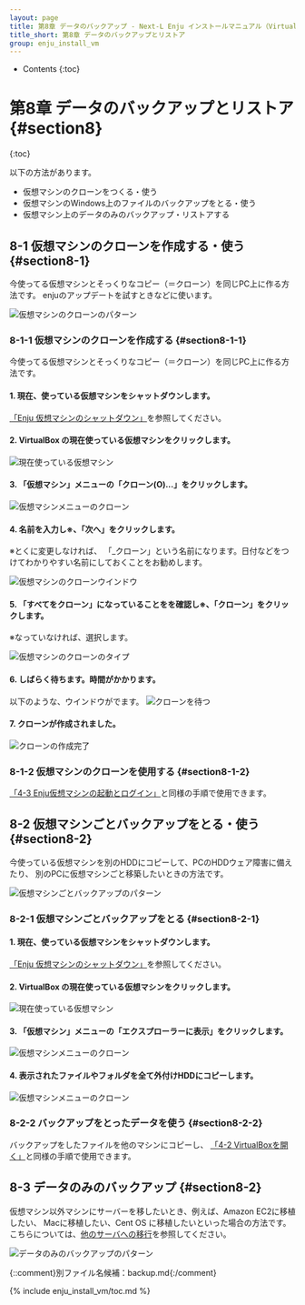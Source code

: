 ```yaml
---
layout: page
title: 第8章 データのバックアップ - Next-L Enju インストールマニュアル（VirtualBox編）
title_short: 第8章 データのバックアップとリストア
group: enju_install_vm
---
```


* Contents
{:toc}

第8章 データのバックアップとリストア {#section8}
================================================

{:toc}

以下の方法があります。

* 仮想マシンのクローンをつくる・使う
* 仮想マシンのWindows上のファイルのバックアップをとる・使う
* 仮想マシン上のデータのみのバックアップ・リストアする

8-1 仮想マシンのクローンを作成する・使う {#section8-1}
------------------------------------------------------

今使ってる仮想マシンとそっくりなコピー（＝クローン）を同じPC上に作る方法です。
enjuのアップデートを試すときなどに使います。

![仮想マシンのクローンのパターン](assets/images/image_install_backup_pattern1.png)

### 8-1-1 仮想マシンのクローンを作成する {#section8-1-1}

今使ってる仮想マシンとそっくりなコピー（＝クローン）を同じPC上に作る方法です。

#### 1. 現在、使っている仮想マシンをシャットダウンします。

[「Enju 仮想マシンのシャットダウン」](enju_install_vm_4.html#section4-6-1)を参照してください。

#### 2. VirtualBox の現在使っている仮想マシンをクリックします。

![現在使っている仮想マシン](assets/images/image_install_backup_pattern1_003.png)

#### 3. 「仮想マシン」メニューの「クローン(O)...」をクリックします。

![仮想マシンメニューのクローン](assets/images/image_install_backup_pattern1_005.png)

#### 4. 名前を入力し※、「次へ」をクリックします。

※とくに変更しなければ、 「_クローン」という名前になります。日付などをつけてわかりやすい名前にしておくことをお勧めします。

![仮想マシンのクローンウインドウ](assets/images/image_install_backup_pattern1_007.png)

#### 5. 「すべてをクローン」になっていることをを確認し※、「クローン」をクリックします。

※なっていなければ、選択します。

![仮想マシンのクローンのタイプ](assets/images/image_install_backup_pattern1_009.png)

#### 6. しばらく待ちます。時間がかかります。

以下のような、ウインドウがでます。
![クローンを待つ](assets/images/image_install_backup_pattern1_011.png)

#### 7. クローンが作成されました。

![クローンの作成完了](assets/images/image_install_backup_pattern1_013.png)

### 8-1-2 仮想マシンのクローンを使用する {#section8-1-2}

[「4-3 Enju仮想マシンの起動とログイン」](enju_install_vm_4.html#section4-3)と同様の手順で使用できます。

8-2 仮想マシンごとバックアップをとる・使う {#section8-2}
--------------------------------------------------------

今使っている仮想マシンを別のHDDにコピーして、PCのHDDウェア障害に備えたり、
別のPCに仮想マシンごと移築したいときの方法です。

![仮想マシンごとバックアップのパターン](assets/images/image_install_backup_pattern2.png)

### 8-2-1 仮想マシンごとバックアップをとる {#section8-2-1}

#### 1. 現在、使っている仮想マシンをシャットダウンします。

[「Enju 仮想マシンのシャットダウン」](enju_install_vm_4.html#section4-6-1)を参照してください。

#### 2. VirtualBox の現在使っている仮想マシンをクリックします。

![現在使っている仮想マシン](assets/images/image_install_backup_pattern1_003.png)

#### 3. 「仮想マシン」メニューの「エクスプローラーに表示」をクリックします。

![仮想マシンメニューのクローン](assets/images/image_install_backup_pattern2_005.png)

#### 4. 表示されたファイルやフォルダを全て外付けHDDにコピーします。

![仮想マシンメニューのクローン](assets/images/image_install_backup_pattern2_007.png)

### 8-2-2 バックアップをとったデータを使う {#section8-2-2}

バックアップをしたファイルを他のマシンにコピーし、
[「4-2 VirtualBoxを開く」](enju_install_vm_4.html#section4-2)と同様の手順で使用できます。

8-3 データのみのバックアップ {#section8-2}
------------------------------------------

仮想マシン以外マシンにサーバーを移したいとき、例えば、Amazon EC2に移植したい、
Macに移植したい、Cent OS に移植したいといった場合の方法です。
こちらについては、[他のサーバへの移行](https://github.com/next-l/enju_leaf/wiki/Backup)を参照してください。

![データのみのバックアップのパターン](assets/images/image_install_backup_pattern3.png)


{::comment}別ファイル名候補：backup.md{:/comment}

{% include enju_install_vm/toc.md %}
